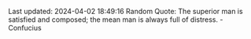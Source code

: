Last updated: 2024-04-02 18:49:16
Random Quote: The superior man is satisfied and composed; the mean man is always full of distress. - Confucius